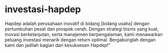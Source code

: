 # investasi-hapdep
Hapdep adalah perusahaan inovatif di bidang [bidang usaha] dengan pertumbuhan pesat dan prospek cerah. Dengan strategi bisnis yang kuat, inovasi berkelanjutan, serta manajemen berpengalaman, kami menawarkan peluang investasi menarik dengan return optimal. Bergabunglah dengan kami dan jadilah bagian dari kesuksesan Hapdep!"
